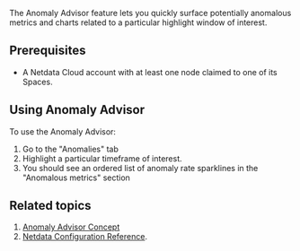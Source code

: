 <!--
title: "Detect anomalies with Anomaly Advisor"
sidebar_label: "Detect anomalies with Anomaly Advisor"
custom_edit_url: "https://github.com/netdata/learn/blob/master/docs/tasks/detect-anomalies-with-anomaly-advisor.md"
learn_status: "Published"
sidebar_position: 4
learn_topic_type: "Tasks"
learn_rel_path: "Operations"
learn_docs_purpose: "Instructions on how to use the Anomaly Advisor to find anomalies"
learn_repo_doc: "True"
-->

The Anomaly Advisor feature lets you quickly surface potentially anomalous metrics and charts related to a particular
highlight window of interest.

## Prerequisites

- A Netdata Cloud account with at least one node claimed to one of its Spaces.

## Using Anomaly Advisor

To use the Anomaly Advisor:

1. Go to the "Anomalies" tab
2. Highlight a particular timeframe of interest.
3. You should see an ordered list of anomaly rate sparklines in the "Anomalous metrics" section

## Related topics

1. [Anomaly Advisor Concept](https://github.com/netdata/netdata/blob/master/docs/concepts/guided-troubleshooting/machine-learning-powered-anomaly-advisor.md)
2. [Netdata Configuration Reference](https://github.com/netdata/netdata/blob/master/daemon/config/README.md).
